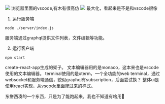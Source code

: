 ![](http://ww1.sinaimg.cn/large/006rHsX4ly1fx1za18v3uj31hc0t3di7.jpg)
浏览器里面的vscode,有木有很高仿
![](http://ww1.sinaimg.cn/large/006rHsX4ly1fx1yydgzybj31hc0swwfl.jpg)
最大化，看起来是不是和vscode很像 

1. 运行服务端    
```shell
node ./server/index.js
```
服务端通过graphql提供文件列表，文件编辑等功能。

2. 运行客户端
```shell
npm start
```
create-react-app生成的架子。
文本编辑器用的是monaco，这本来也是vscode使用的文本编辑器。
terminal使用的是xterm，一个全功能的web terminal，通过websocket和服务端通信，貌似graphql有subscription，后面尝试换？
整体ui是使用react实现，从vscode里面爬过来的样式。


东拼西凑的一个东西，只是为了能跑起来，我也不知道有啥用🚀
